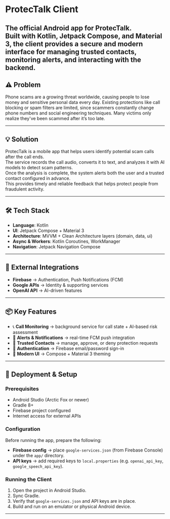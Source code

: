 # ProtecTalk Client

The official **Android app** for ProtecTalk.  
Built with **Kotlin**, **Jetpack Compose**, and **Material 3**, the client provides a secure and modern interface for managing trusted contacts, monitoring alerts, and interacting with the backend.
---

## ⚠️ Problem
Phone scams are a growing threat worldwide, causing people to lose money and sensitive personal data every day. 
Existing protections like call blocking or spam filters are limited, since scammers constantly change phone numbers 
and social engineering techniques. Many victims only realize they've been scammed after it’s too late.

---

## 💡 Solution
ProtecTalk is a mobile app that helps users identify potential scam calls after the call ends.  
The service records the call audio, converts it to text, and analyzes it with AI models to detect scam patterns.  
Once the analysis is complete, the system alerts both the user and a trusted contact configured in advance.  
This provides timely and reliable feedback that helps protect people from fraudulent activity.

---

## 🛠️ Tech Stack
- **Language**: Kotlin  
- **UI**: Jetpack Compose + Material 3  
- **Architecture**: MVVM + Clean Architecture layers (domain, data, ui)  
- **Async & Workers**: Kotlin Coroutines, WorkManager  
- **Navigation**: Jetpack Navigation Compose  

---

## 🔌 External Integrations
- **Firebase** → Authentication, Push Notifications (FCM)  
- **Google APIs** → Identity & supporting services  
- **OpenAI API** → AI-driven features  

---

## 📦 Key Features

- 📞 **Call Monitoring** → background service for call state + AI-based risk assessment
- 🔔 **Alerts & Notifications** → real-time FCM push integration
- 👥 **Trusted Contacts** → manage, approve, or deny protection requests
- 🔑 **Authentication** → Firebase email/password sign-in
- 🎨 **Modern UI** → Compose + Material 3 theming

---
## 🚀 Deployment & Setup

### Prerequisites
- Android Studio (Arctic Fox or newer)  
- Gradle 8+  
- Firebase project configured  
- Internet access for external APIs  

### Configuration
Before running the app, prepare the following:  
- **Firebase config** → place `google-services.json` (from Firebase Console) under the `app/` directory.  
- **API keys** → add required keys to `local.properties` (e.g. `openai_api_key`, `google_speech_api_key`).  

### Running the Client
1. Open the project in Android Studio.  
2. Sync Gradle.  
3. Verify that `google-services.json` and API keys are in place.  
4. Build and run on an emulator or physical Android device.  
---

